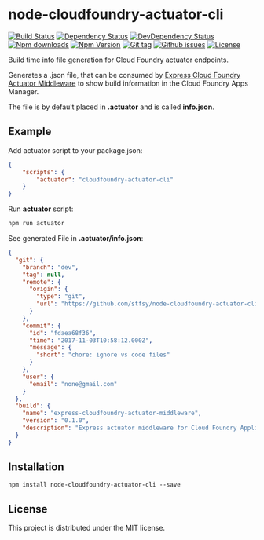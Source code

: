 # node-cloudfoundry-actuator-cli

[![Build Status](https://travis-ci.org/stfsy/node-cloudfoundry-actuator-cli.svg)](https://travis-ci.org/stfsy/node-cloudfoundry-actuator-cli)
[![Dependency Status](https://img.shields.io/david/stfsy/node-cloudfoundry-actuator-cli.svg)](https://github.com/stfsy/node-cloudfoundry-actuator-cli/blob/master/package.json)
[![DevDependency Status](https://img.shields.io/david/dev/stfsy/node-cloudfoundry-actuator-cli.svg)](https://github.com/stfsy/node-cloudfoundry-actuator-cli/blob/master/package.json)
[![Npm downloads](https://img.shields.io/npm/dm/node-cloudfoundry-actuator-cli.svg)](https://www.npmjs.com/package/node-cloudfoundry-actuator-cli)
[![Npm Version](https://img.shields.io/npm/v/node-cloudfoundry-actuator-cli.svg)](https://www.npmjs.com/package/node-cloudfoundry-actuator-cli)
[![Git tag](https://img.shields.io/github/tag/stfsy/node-cloudfoundry-actuator-cli.svg)](https://github.com/stfsy/node-cloudfoundry-actuator-cli/releases)
[![Github issues](https://img.shields.io/github/issues/stfsy/node-cloudfoundry-actuator-cli.svg)](https://github.com/stfsy/node-cloudfoundry-actuator-cli/issues)
[![License](https://img.shields.io/npm/l/node-cloudfoundry-actuator-cli.svg)](https://github.com/stfsy/node-cloudfoundry-actuator-cli/blob/master/LICENSE)

Build time info file generation for Cloud Foundry actuator endpoints. 

Generates a .json file, that can be consumed by [Express Cloud Foundry Actuator Middleware](https://github.com/stfsy/express-cloudfoundry-actuator-middleware) to show build information in the Cloud Foundry Apps Manager.

The file is by default placed in **.actuator** and is called **info.json**.

## Example

Add actuator script to your package.json:

```json
{
    "scripts": {
        "actuator": "cloudfoundry-actuator-cli"
    }
}
```

Run **actuator** script:

```bash
npm run actuator
```

See generated File in **.actuator/info.json**:

```json
{
  "git": {
    "branch": "dev",
    "tag": null,
    "remote": {
      "origin": {
        "type": "git",
        "url": "https://github.com/stfsy/node-cloudfoundry-actuator-cli.git"
      }
    },
    "commit": {
      "id": "fdaea68f36",
      "time": "2017-11-03T10:58:12.000Z",
      "message": {
        "short": "chore: ignore vs code files"
      }
    },
    "user": {
      "email": "none@gmail.com"
    }
  },
  "build": {
    "name": "express-cloudfoundry-actuator-middleware",
    "version": "0.1.0",
    "description": "Express actuator middleware for Cloud Foundry Applications"
  }
}

```

## Installation

```
npm install node-cloudfoundry-actuator-cli --save
```

## License

This project is distributed under the MIT license.
